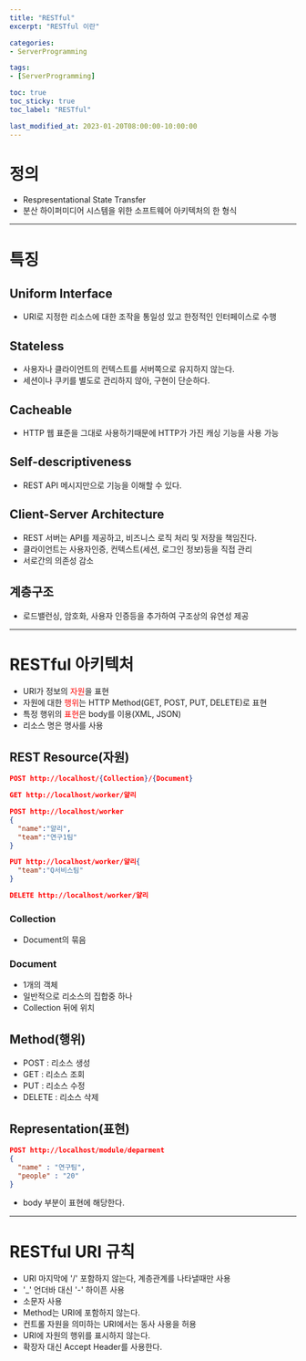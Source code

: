```yaml
---
title: "RESTful"
excerpt: "RESTful 이란"

categories:
- ServerProgramming

tags:
- [ServerProgramming]

toc: true
toc_sticky: true
toc_label: "RESTful"

last_modified_at: 2023-01-20T08:00:00-10:00:00
---
```


# 정의
  - Respresentational State Transfer
  - 분산 하이퍼미디어 시스템을 위한 소프트웨어 아키텍처의 한 형식

---
# 특징
## Uniform Interface
  - URI로 지정한 리소스에 대한 조작을 통일성 있고 한정적인 인터페이스로 수행

## Stateless
  - 사용자나 클라이언트의 컨텍스트를 서버쪽으로 유지하지 않는다.
  - 세션이나 쿠키를 별도로 관리하지 않아, 구현이 단순하다.

## Cacheable
  - HTTP 웹 표준을 그대로 사용하기때문에 HTTP가 가진 캐싱 기능을 사용 가능

## Self-descriptiveness
  - REST API 메시지만으로 기능을 이해할 수 있다.

## Client-Server Architecture
  - REST 서버는 API를 제공하고, 비즈니스 로직 처리 및 저장을 책임진다.
  - 클라이언트는 사용자인증, 컨텍스트(세션, 로그인 정보)등을 직접 관리
  - 서로간의 의존성 감소

## 계층구조
  - 로드밸런싱, 암호화, 사용자 인증등을 추가하여 구조상의 유연성 제공

---
# RESTful 아키텍처
  - URI가 정보의 <span style="color:red">자원</span>을 표현
  - 자원에 대한 <span style="color:red">행위</span>는 HTTP Method(GET, POST, PUT, DELETE)로 표현
  - 특정 행위의 <span style="color:red">표현</span>은 body를 이용(XML, JSON)
  - 리소스 명은 명사를 사용

## REST Resource(자원)
  ```json
  POST http://localhost/{Collection}/{Document}

  GET http://localhost/worker/얄리

  POST http://localhost/worker 
  {
    "name":"얄리",
    "team":"연구1팀"
  }

  PUT http://localhost/worker/얄리{
    "team":"Q서비스팀"
  }

  DELETE http://localhost/worker/얄리
  ```

### Collection
  - Document의 묶음

### Document
  - 1개의 객체
  - 일반적으로 리소스의 집합중 하나
  - Collection 뒤에 위치

## Method(행위)
  - POST : 리소스 생성
  - GET : 리소스 조회
  - PUT : 리소스 수정
  - DELETE : 리소스 삭제

## Representation(표현)
  ```json
  POST http://localhost/module/deparment
  {
    "name" : "연구팀",
    "people" : "20"
  }
  ```  
  - body 부분이 표현에 해당한다.

---
# RESTful URI 규칙
  - URI 마지막에 '/' 포함하지 않는다, 계층관계를 나타낼때만 사용
  - '_' 언더바 대신 '-' 하이픈 사용
  - 소문자 사용
  - Method는 URI에 포함하지 않는다.
  - 컨트롤 자원을 의미하는 URI에서는 동사 사용을 허용
  - URI에 자원의 행위를 표시하지 않는다.
  - 확장자 대신 Accept Header를 사용한다.
